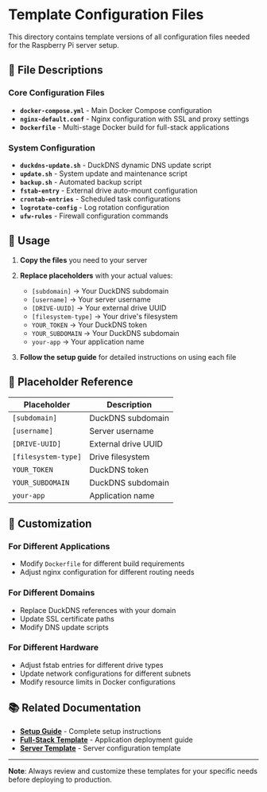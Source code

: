 # Template Configuration Files

This directory contains template versions of all configuration files needed for the Raspberry Pi server setup.

## 📁 File Descriptions

### Core Configuration Files
- **`docker-compose.yml`** - Main Docker Compose configuration
- **`nginx-default.conf`** - Nginx configuration with SSL and proxy settings
- **`Dockerfile`** - Multi-stage Docker build for full-stack applications

### System Configuration
- **`duckdns-update.sh`** - DuckDNS dynamic DNS update script
- **`update.sh`** - System update and maintenance script
- **`backup.sh`** - Automated backup script
- **`fstab-entry`** - External drive auto-mount configuration
- **`crontab-entries`** - Scheduled task configurations
- **`logrotate-config`** - Log rotation configuration
- **`ufw-rules`** - Firewall configuration commands

## 🚀 Usage

1. **Copy the files** you need to your server
2. **Replace placeholders** with your actual values:
   - `[subdomain]` → Your DuckDNS subdomain
   - `[username]` → Your server username
   - `[DRIVE-UUID]` → Your external drive UUID
   - `[filesystem-type]` → Your drive's filesystem
   - `YOUR_TOKEN` → Your DuckDNS token
   - `YOUR_SUBDOMAIN` → Your DuckDNS subdomain
   - `your-app` → Your application name

3. **Follow the setup guide** for detailed instructions on using each file

## 📝 Placeholder Reference

| Placeholder | Description |
|-------------|-------------|
| `[subdomain]` | DuckDNS subdomain |
| `[username]` | Server username |
| `[DRIVE-UUID]` | External drive UUID |
| `[filesystem-type]` | Drive filesystem |
| `YOUR_TOKEN` | DuckDNS token |
| `YOUR_SUBDOMAIN` | DuckDNS subdomain |
| `your-app` | Application name |

## 🔧 Customization

### For Different Applications
- Modify `Dockerfile` for different build requirements
- Adjust nginx configuration for different routing needs

### For Different Domains
- Replace DuckDNS references with your domain
- Update SSL certificate paths
- Modify DNS update scripts

### For Different Hardware
- Adjust fstab entries for different drive types
- Update network configurations for different subnets
- Modify resource limits in Docker configurations

## 📚 Related Documentation

- **[Setup Guide](../setup-guide.md)** - Complete setup instructions
- **[Full-Stack Template](../full-stack-app-deployment-template.md)** - Application deployment guide
- **[Server Template](../pi-server-template.md)** - Server configuration template

---

**Note**: Always review and customize these templates for your specific needs before deploying to production.
